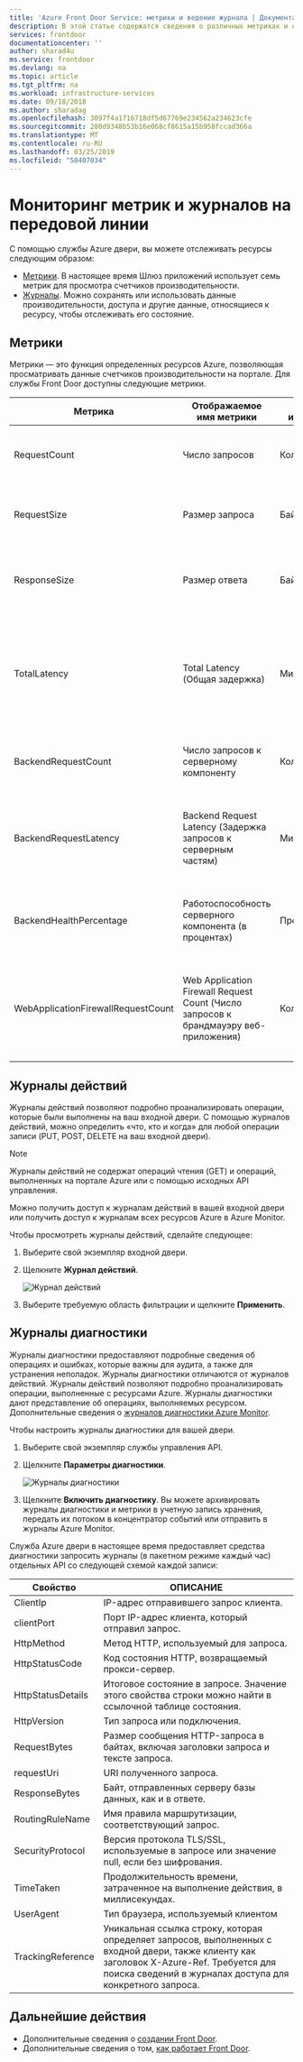 ```yaml
---
title: 'Azure Front Door Service: метрики и ведение журнала | Документация Майкрософт'
description: В этой статье содержатся сведения о различных метриках и журналах доступа, поддерживаемых службой Azure Front Door Service.
services: frontdoor
documentationcenter: ''
author: sharad4u
ms.service: frontdoor
ms.devlang: na
ms.topic: article
ms.tgt_pltfrm: na
ms.workload: infrastructure-services
ms.date: 09/18/2018
ms.author: sharadag
ms.openlocfilehash: 3097f4a1716718df5d67769e234562a234623cfe
ms.sourcegitcommit: 280d9348b53b16e068cf8615a15b958fccad366a
ms.translationtype: MT
ms.contentlocale: ru-RU
ms.lasthandoff: 03/25/2019
ms.locfileid: "58407034"
---
```

# <a name="monitoring-metrics-and-logs-for-front-door"></a>Мониторинг метрик и журналов на передовой линии

С помощью службы Azure двери, вы можете отслеживать ресурсы следующим образом:

* [Метрики](#metrics). В настоящее время Шлюз приложений использует семь метрик для просмотра счетчиков производительности.
* [Журналы](#diagnostic-logging). Можно сохранять или использовать данные производительности, доступа и другие данные, относящиеся к ресурсу, чтобы отслеживать его состояние.

## <a name="metrics"></a>Метрики

Метрики — это функция определенных ресурсов Azure, позволяющая просматривать данные счетчиков производительности на портале. Для службы Front Door доступны следующие метрики.

| Метрика | Отображаемое имя метрики | Единица измерения | Измерения | ОПИСАНИЕ |
| --- | --- | --- | --- | --- |
| RequestCount | Число запросов | Количество | HttpStatus</br>HttpStatusGroup</br>ClientRegion</br>ClientCountry | Число клиентских запросов, обслуженных службой Front Door.  |
| RequestSize | Размер запроса | Байты | HttpStatus</br>HttpStatusGroup</br>ClientRegion</br>ClientCountry | Число байт, отправленных в качестве запросов от клиентов в службу Front Door. |
| ResponseSize | Размер ответа | Байты | HttpStatus</br>HttpStatusGroup</br>ClientRegion</br>ClientCountry | Число байт, отправленных клиентам в качестве ответов из службы Front Door. |
| TotalLatency | Total Latency (Общая задержка) | Миллисекунды | HttpStatus</br>HttpStatusGroup</br>ClientRegion</br>ClientCountry | Время с момента получения клиентского запроса службой Front Door до подтверждения клиентом последнего байта ответа от Front Door. |
| BackendRequestCount | Число запросов к серверному компоненту | Количество | HttpStatus</br>HttpStatusGroup</br>Серверная часть | Число запросов, отправленных из службы Front Door к серверным частям. |
| BackendRequestLatency | Backend Request Latency (Задержка запросов к серверным частям) | Миллисекунды | Серверная часть | Время с момента отправки запроса службой Front Door к серверной части до получения Front Door последнего байта ответа от серверной части. |
| BackendHealthPercentage | Работоспособность серверного компонента (в процентах) | Процент | Серверная часть</br>BackendPool | Процент успешных проб работоспособности от службы Front Door к серверным частям. |
| WebApplicationFirewallRequestCount | Web Application Firewall Request Count (Число запросов к брандмауэру веб-приложения) | Количество | PolicyName</br>RuleName</br>Действие | Количество клиентских запросов, обрабатываемых механизмом безопасности на прикладном уровне службы Front Door. |

## <a name="activity-log"></a>Журналы действий

Журналы действий позволяют подробно проанализировать операции, которые были выполнены на ваш входной двери. С помощью журналов действий, можно определить «что, кто и когда» для любой операции записи (PUT, POST, DELETE на ваш входной двери).

> [!NOTE]
> Журналы действий не содержат операций чтения (GET) и операций, выполненных на портале Azure или с помощью исходных API управления.

Можно получить доступ к журналам действий в вашей входной двери или получить доступ к журналам всех ресурсов Azure в Azure Monitor. 

Чтобы просмотреть журналы действий, сделайте следующее:

1. Выберите свой экземпляр входной двери.
2. Щелкните **Журнал действий**.

    ![Журнал действий](./media/front-door-diagnostics/activity-log.png)

3. Выберите требуемую область фильтрации и щелкните **Применить**.

## <a name="diagnostic-logging"></a>Журналы диагностики
Журналы диагностики предоставляют подробные сведения об операциях и ошибках, которые важны для аудита, а также для устранения неполадок. Журналы диагностики отличаются от журналов действий. Журналы действий позволяют подробно проанализировать операции, выполненные с ресурсами Azure. Журналы диагностики дают представление об операциях, выполняемых ресурсом. Дополнительные сведения о [журналов диагностики Azure Monitor](../azure-monitor/platform/diagnostic-logs-overview.md). 

Чтобы настроить журналы диагностики для вашей двери.

1. Выберите свой экземпляр службы управления API.
2. Щелкните **Параметры диагностики**.

    ![Журналы диагностики](./media/front-door-diagnostics/diagnostic-log.png)

3. Щелкните **Включить диагностику**. Вы можете архивировать журналы диагностики и метрики в учетную запись хранения, передать их потоком в концентратор событий или отправить в журналы Azure Monitor. 

Служба Azure двери в настоящее время предоставляет средства диагностики запросить журналы (в пакетном режиме каждый час) отдельных API со следующей схемой каждой записи:

| Свойство  | ОПИСАНИЕ |
| ------------- | ------------- |
| ClientIp | IP-адрес отправившего запрос клиента. |
| clientPort | Порт IP-адрес клиента, который отправил запрос. |
| HttpMethod | Метод HTTP, используемый для запроса. |
| HttpStatusCode | Код состояния HTTP, возвращаемый прокси-сервер. |
| HttpStatusDetails | Итоговое состояние в запросе. Значение этого свойства строки можно найти в ссылочной таблице состояния. |
| HttpVersion | Тип запроса или подключения. |
| RequestBytes | Размер сообщения HTTP-запроса в байтах, включая заголовки запроса и тексте запроса. |
| requestUri | URI полученного запроса. |
| ResponseBytes | Байт, отправленных серверу базы данных, как и в ответе.  |
| RoutingRuleName | Имя правила маршрутизации, соответствующий запрос. |
| SecurityProtocol | Версия протокола TLS/SSL, используемые в запросе или значение null, если без шифрования. |
| TimeTaken | Продолжительность времени, затраченное на выполнение действия, в миллисекундах. |
| UserAgent | Тип браузера, используемый клиентом |
| TrackingReference | Уникальная ссылка строку, которая определяет запросов, выполненных с входной двери, также клиенту как заголовок X-Azure-Ref. Требуется для поиска сведений в журналах доступа для конкретного запроса. |

## <a name="next-steps"></a>Дальнейшие действия

- Дополнительные сведения о [создании Front Door](quickstart-create-front-door.md).
- Дополнительные сведения о том, [как работает Front Door](front-door-routing-architecture.md).
